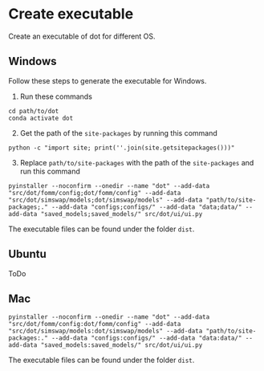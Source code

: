 # Create executable

Create an executable of dot for different OS.

## Windows

Follow these steps to generate the executable for Windows.

1. Run these commands

```
cd path/to/dot
conda activate dot
```

2. Get the path of the `site-packages` by running this command

```
python -c "import site; print(''.join(site.getsitepackages()))"
```

3. Replace `path/to/site-packages` with the path of the `site-packages` and run this command

```
pyinstaller --noconfirm --onedir --name "dot" --add-data "src/dot/fomm/config;dot/fomm/config" --add-data "src/dot/simswap/models;dot/simswap/models" --add-data "path/to/site-packages;." --add-data "configs;configs/" --add-data "data;data/" --add-data "saved_models;saved_models/" src/dot/ui/ui.py
```

The executable files can be found under the folder `dist`.

## Ubuntu

ToDo

## Mac

```
pyinstaller --noconfirm --onedir --name "dot" --add-data "src/dot/fomm/config:dot/fomm/config" --add-data "src/dot/simswap/models:dot/simswap/models" --add-data "path/to/site-packages:." --add-data "configs:configs/" --add-data "data:data/" --add-data "saved_models:saved_models/" src/dot/ui/ui.py
```

The executable files can be found under the folder `dist`.
